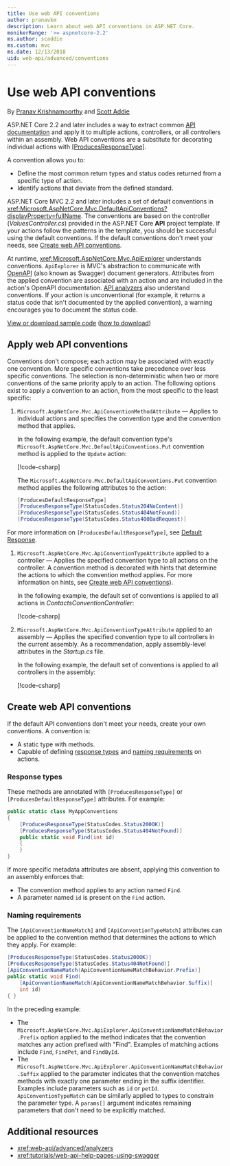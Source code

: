 ```yaml
---
title: Use web API conventions
author: pranavkm
description: Learn about web API conventions in ASP.NET Core.
monikerRange: '>= aspnetcore-2.2'
ms.author: scaddie
ms.custom: mvc
ms.date: 12/13/2018
uid: web-api/advanced/conventions
---
```

# Use web API conventions

By [Pranav Krishnamoorthy](https://github.com/pranavkm) and [Scott Addie](https://github.com/scottaddie)

ASP.NET Core 2.2 and later includes a way to extract common [API documentation](xref:tutorials/web-api-help-pages-using-swagger) and apply it to multiple actions, controllers, or all controllers within an assembly. Web API conventions are a substitute for decorating individual actions with [[ProducesResponseType]](xref:Microsoft.AspNetCore.Mvc.ProducesResponseTypeAttribute).

A convention allows you to:

* Define the most common return types and status codes returned from a specific type of action.
* Identify actions that deviate from the defined standard.

ASP.NET Core MVC 2.2 and later includes a set of default conventions in <xref:Microsoft.AspNetCore.Mvc.DefaultApiConventions?displayProperty=fullName>. The conventions are based on the controller (*ValuesController.cs*) provided in the ASP.NET Core **API** project template. If your actions follow the patterns in the template, you should be successful using the default conventions. If the default conventions don't meet your needs, see [Create web API conventions](#create-web-api-conventions).

At runtime, <xref:Microsoft.AspNetCore.Mvc.ApiExplorer> understands conventions. `ApiExplorer` is MVC's abstraction to communicate with [OpenAPI](https://www.openapis.org/) (also known as Swagger) document generators. Attributes from the applied convention are associated with an action and are included in the action's OpenAPI documentation. [API analyzers](xref:web-api/advanced/analyzers) also understand conventions. If your action is unconventional (for example, it returns a status code that isn't documented by the applied convention), a warning encourages you to document the status code.

[View or download sample code](https://github.com/aspnet/Docs/tree/master/aspnetcore/web-api/advanced/conventions/sample) ([how to download](xref:index#how-to-download-a-sample))

## Apply web API conventions

Conventions don't compose; each action may be associated with exactly one convention. More specific conventions take precedence over less specific conventions. The selection is non-deterministic when two or more conventions of the same priority apply to an action. The following options exist to apply a convention to an action, from the most specific to the least specific:

1. `Microsoft.AspNetCore.Mvc.ApiConventionMethodAttribute` &mdash; Applies to individual actions and specifies the convention type and the convention method that applies.

    In the following example, the default convention type's `Microsoft.AspNetCore.Mvc.DefaultApiConventions.Put` convention method is applied to the `Update` action:

    [!code-csharp[](conventions/sample/Controllers/ContactsConventionController.cs?name=snippet_ApiConventionMethod&highlight=3)]

    The `Microsoft.AspNetCore.Mvc.DefaultApiConventions.Put` convention method applies the following attributes to the action:

    ```csharp
    [ProducesDefaultResponseType]
    [ProducesResponseType(StatusCodes.Status204NoContent)]
    [ProducesResponseType(StatusCodes.Status404NotFound)]
    [ProducesResponseType(StatusCodes.Status400BadRequest)]
    ```

For more information on `[ProducesDefaultResponseType]`, see [Default Response](https://swagger.io/docs/specification/describing-responses/#default).

1. `Microsoft.AspNetCore.Mvc.ApiConventionTypeAttribute` applied to a controller &mdash; Applies the specified convention type to all actions on the controller. A convention method is decorated with hints that determine the actions to which the convention method applies. For more information on hints, see [Create web API conventions](#create-web-api-conventions)).

    In the following example, the default set of conventions is applied to all actions in *ContactsConventionController*:

    [!code-csharp[](conventions/sample/Controllers/ContactsConventionController.cs?name=snippet_ApiConventionTypeAttribute&highlight=2)]

1. `Microsoft.AspNetCore.Mvc.ApiConventionTypeAttribute` applied to an assembly &mdash; Applies the specified convention type to all controllers in the current assembly. As a recommendation, apply assembly-level attributes in the *Startup.cs* file.

    In the following example, the default set of conventions is applied to all controllers in the assembly:

    [!code-csharp[](conventions/sample/Startup.cs?name=snippet_ApiConventionTypeAttribute&highlight=1)]

## Create web API conventions

If the default API conventions don't meet your needs, create your own conventions. A convention is:

* A static type with methods.
* Capable of defining [response types](#response-types) and [naming requirements](#naming-requirements) on actions.

### Response types

These methods are annotated with `[ProducesResponseType]` or `[ProducesDefaultResponseType]` attributes. For example:

```csharp
public static class MyAppConventions
{
    [ProducesResponseType(StatusCodes.Status200OK)]
    [ProducesResponseType(StatusCodes.Status404NotFound)]
    public static void Find(int id)
    {
    }
}
```

If more specific metadata attributes are absent, applying this convention to an assembly enforces that:

* The convention method applies to any action named `Find`.
* A parameter named `id` is present on the `Find` action.

### Naming requirements

The `[ApiConventionNameMatch]` and `[ApiConventionTypeMatch]` attributes can be applied to the convention method that determines the actions to which they apply. For example:

```csharp
[ProducesResponseType(StatusCodes.Status200OK)]
[ProducesResponseType(StatusCodes.Status404NotFound)]
[ApiConventionNameMatch(ApiConventionNameMatchBehavior.Prefix)]
public static void Find(
    [ApiConventionNameMatch(ApiConventionNameMatchBehavior.Suffix)]
    int id)
{ }
```

In the preceding example:

* The `Microsoft.AspNetCore.Mvc.ApiExplorer.ApiConventionNameMatchBehavior.Prefix` option applied to the method indicates that the convention matches any action prefixed with "Find". Examples of matching actions include `Find`, `FindPet`, and `FindById`.
* The `Microsoft.AspNetCore.Mvc.ApiExplorer.ApiConventionNameMatchBehavior.Suffix` applied to the parameter indicates that the convention matches methods with exactly one parameter ending in the suffix identifier. Examples include parameters such as `id` or `petId`. `ApiConventionTypeMatch` can be similarly applied to types to constrain the parameter type. A `params[]` argument indicates remaining parameters that don't need to be explicitly matched.

## Additional resources

* <xref:web-api/advanced/analyzers>
* <xref:tutorials/web-api-help-pages-using-swagger>
